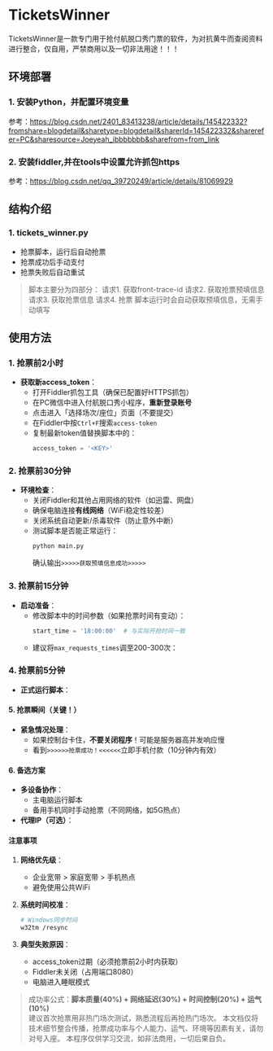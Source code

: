 # TicketsWinner

TicketsWinner是一款专门用于抢付航脱口秀门票的软件，为对抗黄牛而查阅资料进行整合，仅自用，严禁商用以及一切非法用途！！！

## 环境部署

### 1. 安装Python，并配置环境变量

参考：https://blog.csdn.net/2401_83413238/article/details/145422332?fromshare=blogdetail&sharetype=blogdetail&sharerId=145422332&sharerefer=PC&sharesource=Joeyeah_ibbbbbbb&sharefrom=from_link

### 2. 安装fiddler,并在tools中设置允许抓包https

参考：https://blog.csdn.net/qq_39720249/article/details/81069929

## 结构介绍

### 1. tickets_winner.py

- 抢票脚本，运行后自动抢票
- 抢票成功后手动支付
- 抢票失败后自动重试

> 脚本主要分为四部分：
> 请求1. 获取front-trace-id
> 请求2. 获取抢票预填信息
> 请求3. 获取抢票信息
> 请求4. 抢票
> 脚本运行时会自动获取预填信息，无需手动填写

## 使用方法

### 1. **抢票前2小时**

- **获取新access_token**：
    - 打开Fiddler抓包工具（确保已配置好HTTPS抓包）
    - 在PC微信中进入付航脱口秀小程序，**重新登录账号**
    - 点击进入「选择场次/座位」页面（不要提交）
    - 在Fiddler中按`Ctrl+F`搜索`access-token`
    - 复制最新token值替换脚本中的：
      ```python
      access_token = '<KEY>'
      ```

### 2. **抢票前30分钟**

- **环境检查**：
    - 关闭Fiddler和其他占用网络的软件（如迅雷、网盘）
    - 确保电脑连接**有线网络**（WiFi稳定性较差）
    - 关闭系统自动更新/杀毒软件（防止意外中断）
    - 测试脚本是否能正常运行：
      ```bash
      python main.py
      ```
      确认输出`>>>>>获取预填信息成功>>>>>`

### 3. **抢票前15分钟**

- **启动准备**：
    - 修改脚本中的时间参数（如果抢票时间有变动）：
      ```python
      start_time = '18:00:00'  # 与实际开抢时间一致
      ```
    - 建议将`max_requests_times`调至200-300次：

### 4. **抢票前5分钟**

- **正式运行脚本**：

#### 5. **抢票瞬间（关键！）**

- **紧急情况处理**：
    - 如果控制台卡住，**不要关闭程序**！可能是服务器高并发响应慢
    - 看到`>>>>>>抢票成功！<<<<<<`立即手机付款（10分钟内有效）

#### 6. **备选方案**

- **多设备协作**：
    - 主电脑运行脚本
    - 备用手机同时手动抢票（不同网络，如5G热点）
- **代理IP（可选）**：

#### 注意事项

1. **网络优先级**：
    - 企业宽带 > 家庭宽带 > 手机热点
    - 避免使用公共WiFi

2. **系统时间校准**：
   ```bash
   # Windows同步时间
   w32tm /resync
   ```

3. **典型失败原因**：
    - access_token过期（必须抢票前2小时内获取）
    - Fiddler未关闭（占用端口8080）
    - 电脑进入睡眠模式

> 成功率公式：**脚本质量(40%) + 网络延迟(30%) + 时间控制(20%) + 运气(10%)**  
> 建议首次抢票用非热门场次测试，熟悉流程后再抢热门场次。
> 本文档仅将技术细节整合传播，抢票成功率与个人能力、运气、环境等因素有关，请勿对号入座。
> 本程序仅供学习交流，如非法商用，一切后果自负。